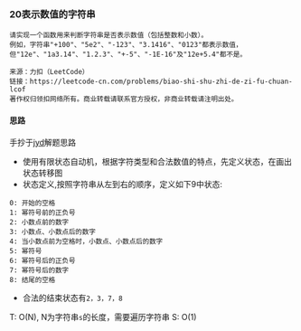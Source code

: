 ### 20表示数值的字符串

```
请实现一个函数用来判断字符串是否表示数值（包括整数和小数）。
例如，字符串"+100"、"5e2"、"-123"、"3.1416"、"0123"都表示数值，
但"12e"、"1a3.14"、"1.2.3"、"+-5"、"-1E-16"及"12e+5.4"都不是。

来源：力扣（LeetCode）
链接：https://leetcode-cn.com/problems/biao-shi-shu-zhi-de-zi-fu-chuan-lcof
著作权归领扣网络所有。商业转载请联系官方授权，非商业转载请注明出处。
```

#### 思路

手抄于[jyd](https://leetcode-cn.com/problems/biao-shi-shu-zhi-de-zi-fu-chuan-lcof/solution/mian-shi-ti-20-biao-shi-shu-zhi-de-zi-fu-chuan-y-2/)解题思路

* 使用有限状态自动机，根据字符类型和合法数值的特点，先定义状态，在画出状态转移图
* 状态定义,按照字符串从左到右的顺序，定义如下9中状态:

```
0: 开始的空格
1: 幂符号前的正负号
2: 小数点前的数字
3: 小数点、小数点后的数字
4: 当小数点前为空格时，小数点、小数点后的数字
5: 幂符号
6: 幂符号后的正负号
7: 幂符号后的数字
8: 结尾的空格
```
* 合法的结束状态有`2，3，7，8`

T: O(N), N为字符串`s`的长度，需要遍历字符串
S: O(1)

